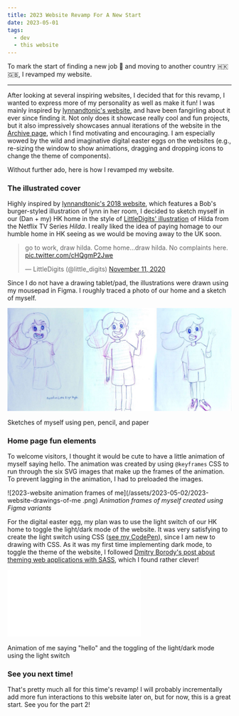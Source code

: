 ```yaml
---
title: 2023 Website Revamp For A New Start
date: 2023-05-01
tags:
  - dev
  - this website
---
```


To mark the start of finding a new job 💼 and moving to another country 🇭🇰🇬🇧, I revamped my website.

---

After looking at several inspiring websites, I decided that for this revamp, I wanted to express more of my personality as well as make it fun! I was mainly inspired by [lynnandtonic's website](https://lynnandtonic.com/), and have been fangirling about it ever since finding it. Not only does it showcase really cool and fun projects, but it also impressively showcases annual iterations of the website in the [Archive page](https://lynnandtonic.com/archive/), which I find motivating and encouraging. I am especially wowed by the wild and imaginative digital easter eggs on the websites (e.g., re-sizing the window to show animations, dragging and dropping icons to change the theme of components).

Without further ado, here is how I revamped my website.

### The illustrated cover

Highly inspired by [lynnandtonic's 2018 website](https://lynnandtonic.com/archive/2018/), which features a Bob's burger-styled illustration of lynn in her room, I decided to sketch myself in our (Dan + my) HK home in the style of [LittleDigits' illustration](https://twitter.com/little_digits/status/1326339039197360128) of Hilda from the Netflix TV Series _Hilda_. I really liked the idea of paying homage to our humble home in HK seeing as we would be moving away to the UK soon.

<blockquote class="twitter-tweet"><p lang="en" dir="ltr">go to work, draw hilda. Come home...draw hilda. No complaints here. <a href="https://t.co/cHQgmP2Jwe">pic.twitter.com/cHQgmP2Jwe</a></p>&mdash; LittleDigits (@little_digits) <a href="https://twitter.com/little_digits/status/1326339039197360128?ref_src=twsrc%5Etfw">November 11, 2020</a></blockquote> <script async src="https://platform.twitter.com/widgets.js" charset="utf-8"></script>

Since I do not have a drawing tablet/pad, the illustrations were drawn using my mousepad in Figma. I roughly traced a photo of our home and a sketch of myself.

![2023-website-sketches.jpg](/assets/2023-05-02/2023-website-sketches.jpg)

<figcaption>Sketches of myself using pen, pencil, and paper</figcaption>

### Home page fun elements

To welcome visitors, I thought it would be cute to have a little animation of myself saying hello. The animation was created by using `@keyframes` CSS to run through the six SVG images that make up the frames of the animation. To prevent lagging in the animation, I had to preloaded the images.

![2023-website animation frames of me](/assets/2023-05-02/2023-website-drawings-of-me
.png)
_Animation frames of myself created using Figma variants_

For the digital easter egg, my plan was to use the light switch of our HK home to toggle the light/dark mode of the website. It was very satisfying to create the light switch using CSS ([see my CodePen](https://codepen.io/gracechin/pen/abaamgJ)), since I am new to drawing with CSS. As it was my first time implementing dark mode, to toggle the theme of the website, I followed [Dmitry Borody's post about theming web applications with SASS](https://medium.com/@dmitriy.borodiy/easy-color-theming-with-scss-bc38fd5734d1), which I found rather clever!

<p>
<div class="video-container">
    <iframe src="/assets/2023-05-02/2023-website-light-switch.mp4" frameborder="0" allowfullscreen></iframe>
</div>
</p>

<figcaption>Animation of me saying "hello" and the toggling of the light/dark mode using the light switch</figcaption>

### See you next time!

That's pretty much all for this time's revamp! I will probably incrementally add more fun interactions to this website later on, but for now, this is a great start. See you for the part 2!
